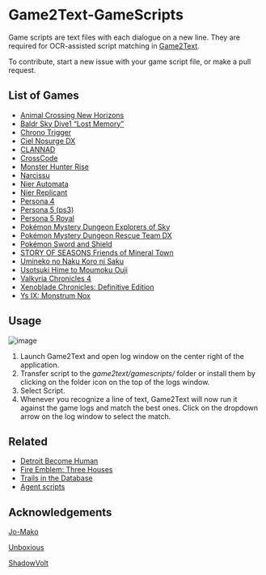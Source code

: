 # Game2Text-GameScripts

Game scripts are text files with each dialogue on a new line. They are required for OCR-assisted script matching in [Game2Text](https://github.com/mathewthe2/Game2Text).

To contribute, start a new issue with your game script file, or make a pull request.

## List of Games
- [Animal Crossing New Horizons](https://github.com/mathewthe2/Game2Text-GameScripts/blob/main/gamescripts/Animal%20Crossing%20New%20Horizons.txt)
- [Baldr Sky Dive1 “Lost Memory”](https://github.com/mathewthe2/Game2Text-GameScripts/blob/main/gamescripts/Baldr%20Sky%20Dive1%20%E2%80%9CLost%20Memory%E2%80%9D.txt)
- [Chrono Trigger](https://github.com/mathewthe2/Game2Text-GameScripts/blob/main/gamescripts/ChronoTriggerJapaneseScript.txt)
- [Ciel Nosurge DX](https://github.com/mathewthe2/Game2Text-GameScripts/blob/main/gamescripts/Ciel%20Nosurge%20DX.txt)
- [CLANNAD](https://github.com/mathewthe2/Game2Text-GameScripts/blob/main/gamescripts/CLANNAD.txt)
- [CrossCode](https://github.com/mathewthe2/Game2Text-GameScripts/blob/main/gamescripts/CrossCode.txt)
- [Monster Hunter Rise](https://github.com/mathewthe2/Game2Text-GameScripts/blob/main/gamescripts/Monster%20Hunter%20Rise.txt)
- [Narcissu](https://github.com/mathewthe2/Game2Text-GameScripts/blob/main/gamescripts/Narcissu.txt)
- [Nier Automata](https://github.com/mathewthe2/Game2Text-GameScripts/blob/main/gamescripts/Nier%20Automata.txt)
- [Nier Replicant](https://github.com/mathewthe2/Game2Text-GameScripts/blob/main/gamescripts/Nier%20Replicant.txt)
- [Persona 4](https://github.com/mathewthe2/Game2Text-GameScripts/blob/main/gamescripts/Persona%204.txt)
- [Persona 5 (ps3)](https://github.com/mathewthe2/Game2Text-GameScripts/blob/main/gamescripts/Persona%205.txt)
- [Persona 5 Royal](https://github.com/mathewthe2/Game2Text-GameScripts/blob/main/gamescripts/Persona%205%20Royal.txt)
- [Pokémon Mystery Dungeon Explorers of Sky](https://github.com/mathewthe2/Game2Text-GameScripts/blob/main/gamescripts/Pokemon%20Mystery%20Dungeon%20Explorers%20of%20Sky.txt)
- [Pokémon Mystery Dungeon Rescue Team DX](https://github.com/mathewthe2/Game2Text-GameScripts/blob/main/gamescripts/Pokemon%20Mystery%20Dungeon%20Rescue%20Team%20DX.txt)
- [Pokémon Sword and Shield](https://github.com/mathewthe2/Game2Text-GameScripts/blob/main/gamescripts/Pok%C3%A9mon%20Sword%20%26%20Shield.txt)
- [STORY OF SEASONS Friends of Mineral Town](https://github.com/mathewthe2/Game2Text-GameScripts/blob/main/gamescripts/STORY%20OF%20SEASONS%20Friends%20of%20Mineral%20Town.txt)
- [Umineko no Naku Koro ni Saku](https://github.com/mathewthe2/Game2Text-GameScripts/blob/main/gamescripts/Umineko%20Saku.txt)
- [Usotsuki Hime to Moumoku Ouji](https://github.com/mathewthe2/Game2Text-GameScripts/blob/main/gamescripts/Usotsuki%20Hime%20to%20Moumoku%20Ouji.txt)
- [Valkyria Chronicles 4](https://github.com/mathewthe2/Game2Text-GameScripts/blob/main/gamescripts/Valkyria%20Chronicles%204.txt)
- [Xenoblade Chronicles: Definitive Edition](https://github.com/mathewthe2/Game2Text-GameScripts/blob/main/gamescripts/Xenoblade%201%20DE.txt)
- [Ys IX: Monstrum Nox](https://github.com/mathewthe2/Game2Text-GameScripts/blob/main/gamescripts/Ys%20IX%20-%20Monstrum%20Nox.txt)

## Usage

![image](https://user-images.githubusercontent.com/13146030/116581252-b7b79a00-a946-11eb-98e5-9930680a3309.png)

1. Launch Game2Text and open log window on the center right of the application. 
2. Transfer script to the *game2text/gamescripts/* folder or install them by clicking on the folder icon on the top of the logs window.
3. Select Script.
4. Whenever you recognize a line of text, Game2Text will now run it against the game logs and match the best ones. Click on the dropdown arrow on the log window to select the match.

## Related

- [Detroit Become Human](https://github.com/detroitbecometext/detroitbecometext.github.io)
- [Fire Emblem: Three Houses](https://fedatamine.com/ja/)
- [Trails in the Database](https://trailsinthedatabase.com/)
- [Agent scripts](https://github.com/0xDC00/scripts)


## Acknowledgements
[Jo-Mako](https://sites.google.com/view/jo-mako/home)

[Unboxious](https://github.com/AndersenJ)

[ShadowVolt](https://github.com/ShadowVolt)
